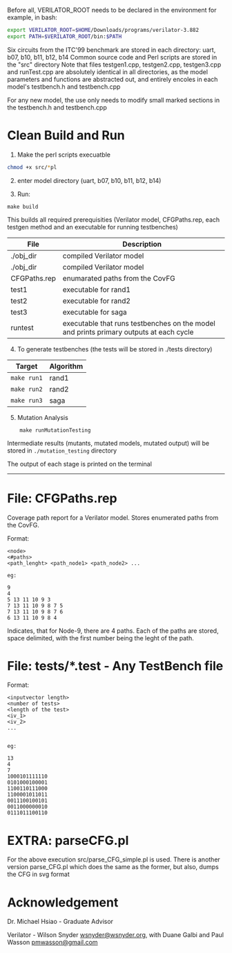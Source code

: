 Before all, VERILATOR\_ROOT needs to be declared in the environment
for example, in bash:

```bash
export VERILATOR_ROOT=$HOME/Downloads/programs/verilator-3.882
export PATH=$VERILATOR_ROOT/bin:$PATH
```


Six circuits from the ITC'99 benchmark are stored in each directory: uart, b07, b10, b11, b12, b14
Common source code and Perl scripts are stored in the "src" directory
Note that files testgen1.cpp, testgen2.cpp, testgen3.cpp and runTest.cpp are absolutely identical in all directories, as the model parameters and functions are abstracted out, and entirely encoles in each model's testbench.h and testbench.cpp

For any new model, the use only needs to modify small marked sections in the testbench.h and testbench.cpp



Clean Build and Run
===================

1. Make the perl scripts execuatble
```bash
chmod +x src/*pl
```

2. enter model directory (uart, b07, b10, b11, b12, b14)

3. Run:
```
make build
```

This builds all required prerequisities (Verilator model, CFGPaths.rep, each testgen method and an executable for running testbenches)

| File | Description |
| --- | --- |
| ./obj_dir | compiled Verilator model |
| ./obj_dir | compiled Verilator model |
| CFGPaths.rep | enumarated paths from the CovFG |
| test1| executable for rand1 |
| test2 | executable for rand2 |
| test3| executable for saga |
| runtest | executable that runs testbenches on the model and prints primary outputs at each cycle |


4. To generate testbenches (the tests will be stored in ./tests directory)

| Target | Algorithm |
| --- | --- |
| `make run1` | rand1 |
| `make run2` | rand2 |
| `make run3` | saga |


5. Mutation Analysis
```
	make runMutationTesting
```

Intermediate results (mutants, mutated models, mutated output) will be stored in `./mutation_testing` directory

The output of each stage is printed on the terminal



---------------------------------------------------------------------------------------------------

File: CFGPaths.rep
===================
Coverage path report for a Verilator model. Stores enumerated paths from the CovFG.

Format:
```
<node>
<#paths>
<path_lenght> <path_node1> <path_node2> ... 

eg: 

9
4
5 13 11 10 9 3
7 13 11 10 9 8 7 5
7 13 11 10 9 8 7 6
6 13 11 10 9 8 4
```

Indicates, that for Node-9, there are 4 paths. Each of the paths are stored, space delimited, with the first number being the leght of the path.



File: tests/*.test   - Any TestBench file
=========================================

Format:
```
<inputvector length>
<number of tests>
<length of the test>
<iv_1>
<iv_2>
...


eg:

13
4
7
1000101111110
0101000100001
1100110111000
1100001011011
0011100100101
0011000000010
0111011100110
```



EXTRA: parseCFG.pl
==================

For the above execution src/parse_CFG_simple.pl is used. There is another version parse_CFG.pl which does the same as the former, but also, dumps the CFG in svg format


Acknowledgement
===
Dr. Michael Hsiao - Graduate Advisor

Verilator - Wilson Snyder <wsnyder@wsnyder.org>, with Duane Galbi and Paul Wasson <pmwasson@gmail.com>
